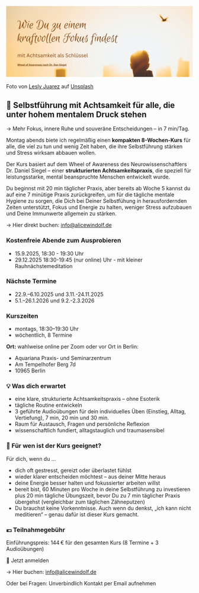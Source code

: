 <img src="/assets/2023-04-14-mindfulness.jpg" alt="" style="max-width:100%"/>

Foto von <a href="https://unsplash.com/@jblesly?utm_source=unsplash&utm_medium=referral&utm_content=creditCopyText">Lesly Juarez</a> auf <a href="https://unsplash.com/de/s/fotos/achtsamkeit?utm_source=unsplash&utm_medium=referral&utm_content=creditCopyText">Unsplash</a>

## 🌿 Selbstführung mit Achtsamkeit für alle, die unter hohem mentalem Druck stehen 

→ Mehr Fokus, innere Ruhe und souveräne Entscheidungen – in 7 min/Tag.

Montag abends biete ich regelmäßig einen **kompakten 8-Wochen-Kurs** für alle, die viel zu tun und wenig Zeit haben, die ihre Selbstführung stärken und Stress wirksam abbauen wollen.

Der Kurs basiert auf dem Wheel of Awareness des Neurowissenschaftlers Dr. Daniel Siegel – einer **strukturierten Achtsamkeitspraxis**, die speziell für leistungsstarke, mental beanspruchte Menschen entwickelt wurde.

Du beginnst mit 20 min täglicher Praxis, aber bereits ab Woche 5 kannst du auf eine 7 minütige Praxis zurückgreifen, um für die tägliche mentale Hygiene zu sorgen, die Dich bei Deiner Selbstfühung in herausfordernden Zeiten unterstützt, Fokus und Energie zu halten, weniger Stress aufzubauen und Deine Immunwerte allgemein zu stärken. 

→ Hier direkt buchen: info@alicewindolf.de

### Kostenfreie Abende zum Ausprobieren
- 15.9.2025, 18:30 - 19:30 Uhr
- 29.12.2025 18:30-19:45 (nur online) Uhr - mit kleiner Rauhnächstemeditation 

### Nächste Termine
- 22.9.–6.10.2025 und 3.11.-24.11.2025
- 5.1.–26.1.2026 und 9.2.-2.3.2026

### Kurszeiten
- montags, 18:30–19:30 Uhr
- wöchentlich, 8 Termine

**Ort:** wahlweise online per Zoom oder vor Ort in Berlin:
- Aquariana Praxis- und Seminarzentrum
- Am Tempelhofer Berg 7d
- 10965 Berlin

### 💡 Was dich erwartet
- eine klare, strukturierte Achtsamkeitspraxis – ohne Esoterik
- tägliche Routine entwickeln
- 3 geführte Audioübungen für dein individuelles Üben (Einstieg, Alltag, Vertiefung), 7 min, 20 min und 30 min. 
- Raum für Austausch, Fragen und persönliche Reflexion
- wissenschaftlich fundiert, alltagstauglich und traumasensibel

### 🎯 Für wen ist der Kurs geeignet?

Für dich, wenn du …
- dich oft gestresst, gereizt oder überlastet fühlst
- wieder klarer entscheiden möchtest – aus deiner Mitte heraus
- deine Energie besser halten und fokussierter arbeiten willst
- bereit bist, 60 Minuten pro Woche in deine Selbstführung zu investieren plus 20 min tägliche Übungszeit, bevor Du zu 7 min täglicher Praxis übergehst (vergleichbar zum täglichen Zähneputzen)  
- Du brauchst keine Vorkenntnisse. Auch wenn du denkst, „ich kann nicht meditieren“ – genau dafür ist dieser Kurs gemacht.
  
### 💶 Teilnahmegebühr
Einführungspreis: 144 € für den gesamten Kurs (8 Termine + 3 Audioübungen)

🔗 Jetzt anmelden

→ Hier buchen: info@alicewindolf.de

Oder bei Fragen: Unverbindlich Kontakt per Email aufnehmen

